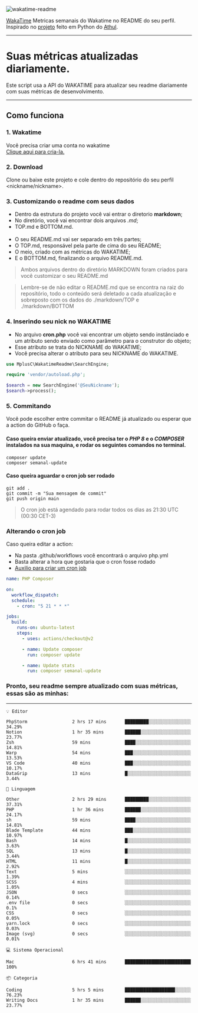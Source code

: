 ![wakatime-readme](https://socialify.git.ci/bymatheus/wakatime-readme/image?description=1&descriptionEditable=M%C3%A9tricas%20semanais%20do%20Wakatime%20no%20seu%20README%20de%20perfil.&font=KoHo&forks=1&language=1&owner=1&pattern=Signal&stargazers=1&theme=Dark)

[WakaTime](https://wakatime.com) Metricas semanais do Wakatime no README do seu perfil. <br>
Inspirado no [projeto](https://github.com/athul/waka-readme) feito em Python do [Athul](https://github.com/athul).
___

# Suas métricas atualizadas diariamente.
Este script usa a API do WAKATIME para atualizar seu readme diariamente com suas métricas de desenvolvimento.

___

## Como funciona

### 1. Wakatime
Você precisa criar uma conta no wakatime <br>
[Clique aqui para cria-la.](https://wakatime.com) 

### 2. Download
Clone ou baixe este projeto e cole dentro do repositório do seu perfil <nickname/nickname>.

### 3. Customizando o readme com seus dados
- Dentro da estrutura do projeto você vai entrar o diretorio **markdown**;  
- No diretório, você vai encontrar dois arquivos *.md*;
- TOP.md e BOTTOM.md.
<br><br>
- O seu README.md vai ser separado em três partes; 
- O TOP.md, responsável pela parte de cima do seu README;
- O meio, criado com as métricas do WAKATIME;
- E o BOTTOM.md, finalizando o arquivo README.md.<br>

> Ambos arquivos dentro do diretório MARKDOWN foram criados para você customizar o seu README.md

> Lembre-se de não editar o README.md que se encontra na raiz do repositório, todo o conteúdo será deletado a cada atualização e sobreposto com os dados do ./markdown/TOP e ./markdown/BOTTOM

### 4. Inserindo seu nick no WAKATIME
- No arquivo **cron.php** você vai encontrar um objeto sendo instânciado e um atributo sendo enviado como parâmetro para o construtor do objeto;
- Esse atributo se trata do NICKNAME do WAKATIME;
- Você precisa alterar o atributo para seu NICKNAME do WAKATIME.

```php
use MplusC\WakatimeReadme\SearchEngine;

require 'vendor/autoload.php';

$search = new SearchEngine('@SeuNickname');
$search->process();
```

### 5. Commitando
Você pode escolher entre commitar o README já atualizado ou esperar que a action do GitHub o faça. <br>

#### Caso queira enviar atualizado, você precisa ter o *PHP 8* e o *COMPOSER* instalados na sua maquina, e rodar os seguintes comandos no terminal.
```composer
composer update
composer semanal-update 
```

#### Caso queira aguardar o cron job ser rodado 
```git 
git add .
git commit -m "Sua mensagem de commit"
git push origin main
```

>O cron job está agendado para rodar todos os dias as 21:30 UTC (00:30 CET-3) 

### Alterando o cron job
Caso queira editar a action:

- Na pasta .github/workflows você encontrará o arquivo php.yml
- Basta alterar a hora que gostaria que o cron fosse rodado
- [Auxilio para criar um cron job](https://crontab.guru)

```yml
name: PHP Composer

on:
  workflow_dispatch:
  schedule:
    - cron: "5 21 * * *"

jobs:
  build:
    runs-on: ubuntu-latest
    steps:
      - uses: actions/checkout@v2

      - name: Update composer
        run: composer update

      - name: Update stats
        run: composer semanal-update
```

### Pronto, seu readme sempre atualizado com suas métricas, essas são as minhas:

___
```text
💡 Editor

PhpStorm                 2 hrs 17 mins       █████████░░░░░░░░░░░░░░░░     34.29%
Notion                   1 hr 35 mins        ██████░░░░░░░░░░░░░░░░░░░     23.77%
Zsh                      59 mins             ████░░░░░░░░░░░░░░░░░░░░░     14.81%
Warp                     54 mins             ███░░░░░░░░░░░░░░░░░░░░░░     13.53%
VS Code                  40 mins             ███░░░░░░░░░░░░░░░░░░░░░░     10.17%
DataGrip                 13 mins             █░░░░░░░░░░░░░░░░░░░░░░░░      3.44%
```
```text
💬 Linguagem

Other                    2 hrs 29 mins       █████████░░░░░░░░░░░░░░░░     37.31%
PHP                      1 hr 36 mins        ██████░░░░░░░░░░░░░░░░░░░     24.17%
sh                       59 mins             ████░░░░░░░░░░░░░░░░░░░░░     14.81%
Blade Template           44 mins             ███░░░░░░░░░░░░░░░░░░░░░░     10.97%
Bash                     14 mins             █░░░░░░░░░░░░░░░░░░░░░░░░      3.63%
SQL                      13 mins             █░░░░░░░░░░░░░░░░░░░░░░░░      3.44%
HTML                     11 mins             █░░░░░░░░░░░░░░░░░░░░░░░░      2.92%
Text                     5 mins              ░░░░░░░░░░░░░░░░░░░░░░░░░      1.39%
SCSS                     4 mins              ░░░░░░░░░░░░░░░░░░░░░░░░░      1.05%
JSON                     0 secs              ░░░░░░░░░░░░░░░░░░░░░░░░░      0.14%
.env file                0 secs              ░░░░░░░░░░░░░░░░░░░░░░░░░       0.1%
CSS                      0 secs              ░░░░░░░░░░░░░░░░░░░░░░░░░      0.05%
yarn.lock                0 secs              ░░░░░░░░░░░░░░░░░░░░░░░░░      0.03%
Image (svg)              0 secs              ░░░░░░░░░░░░░░░░░░░░░░░░░      0.01%
```
```text
💻 Sistema Operacional

Mac                      6 hrs 41 mins       █████████████████████████       100%
```
```text
📦 Categoria

Coding                   5 hrs 5 mins        ███████████████████░░░░░░     76.23%
Writing Docs             1 hr 35 mins        ██████░░░░░░░░░░░░░░░░░░░     23.77%
```
